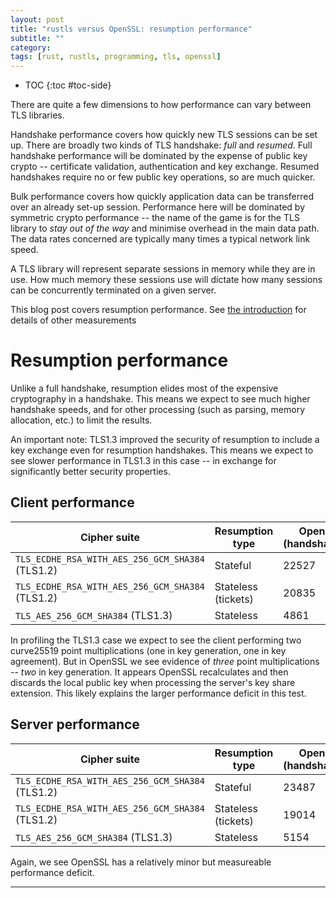 ```yaml
---
layout: post
title: "rustls versus OpenSSL: resumption performance"
subtitle: ""
category: 
tags: [rust, rustls, programming, tls, openssl]
---
```


* TOC
{:toc #toc-side}

There are quite a few dimensions to how performance can vary between TLS
libraries.

Handshake performance covers how quickly new TLS sessions can be
set up.  There are broadly two kinds of TLS handshake: *full* and
*resumed*.  Full handshake performance will be dominated by the
expense of public key crypto -- certificate validation, authentication
and key exchange.  Resumed handshakes require no or
few public key operations, so are much quicker.

Bulk performance covers how quickly application data can be
transferred over an already set-up session.  Performance here
will be dominated by symmetric crypto performance -- the name
of the game is for the TLS library to *stay out of the way* and
minimise overhead in the main data path.  The data rates
concerned are typically many times a typical network link speed.

A TLS library will represent separate sessions in memory while they are
in use.  How much memory these sessions use will dictate how many sessions
can be concurrently terminated on a given server.

This blog post covers resumption performance.  See [the introduction][intro]
for details of other measurements

# Resumption performance
Unlike a full handshake, resumption elides most of the expensive cryptography
in a handshake.  This means we expect to see much higher handshake speeds, and for
other processing (such as parsing, memory allocation, etc.) to limit the results.

An important note: TLS1.3 improved the security of resumption to include a key
exchange even for resumption handshakes.  This means we expect to see slower
performance in TLS1.3 in this case -- in exchange for significantly better
security properties.

## Client performance

Cipher suite | Resumption type | OpenSSL (handshakes/s) | Rustls (handshakes/s) | vs. (2sf)
------------ | --------------- | ---------------------- | --------------------- | ---------
`TLS_ECDHE_RSA_WITH_AES_256_GCM_SHA384` (TLS1.2) | Stateful | 22527 | 29802 | +32%
`TLS_ECDHE_RSA_WITH_AES_256_GCM_SHA384` (TLS1.2) | Stateless (tickets) | 20835 | 27160 | +30%
`TLS_AES_256_GCM_SHA384` (TLS1.3) | Stateless | 4861 | 8211 | +69%

In profiling the TLS1.3 case we expect to see the client performing two curve25519
point multiplications (one in key generation, one in key agreement).  But
in OpenSSL we see evidence of *three* point multiplications -- *two* in
key generation.  It appears OpenSSL recalculates and then discards the
local public key when processing the server's key share extension.  This likely
explains the larger performance deficit in this test.

## Server performance

Cipher suite | Resumption type | OpenSSL (handshakes/s) | Rustls (handshakes/s) | vs. (2sf)
------------ | --------------- | ---------------------- | --------------------- | ---------
`TLS_ECDHE_RSA_WITH_AES_256_GCM_SHA384` (TLS1.2) | Stateful | 23487 | 25564 | +8.8%
`TLS_ECDHE_RSA_WITH_AES_256_GCM_SHA384` (TLS1.2) | Stateless (tickets) | 19014 | 22876 | +20%
`TLS_AES_256_GCM_SHA384` (TLS1.3) | Stateless | 5154 | 5957 | +16%

Again, we see OpenSSL has a relatively minor but measureable performance deficit.

-----

[rustls]: https://github.com/ctz/rustls
[rustls-master]: https://github.com/ctz/rustls/tree/6a47cd5cb411042d9a8acc591203ede10632ea2e
[openssl-master]: https://github.com/openssl/openssl/tree/fdbb3a86
[oslbench]: https://github.com/ctz/openssl-bench/tree/7bc3277b062c598463d60e6d821198ec5c7a4763
[rustlsbench]: https://github.com/ctz/rustls/blob/6a47cd5cb411042d9a8acc591203ede10632ea2e/examples/internal/bench.rs
[pclmulqdq]: https://www.intel.com/content/www/us/en/processors/carry-less-multiplication-instruction-in-gcm-mode-paper.html
[ring]: https://github.com/briansmith/ring
[boringssl]: https://github.com/google/boringssl
[c10k]: https://en.wikipedia.org/wiki/C10k_problem
[bulk]: /2019/07/02/rustls-vs-openssl-bulk-performance.html
[fullhs]: /2019/07/02/rustls-vs-openssl-handshake-performance.html
[resumption]: /2019/07/02/rustls-vs-openssl-resumption-performance.html
[memory]: /2019/07/02/rustls-vs-openssl-memory-usage.html
[intro]: /2019/07/02/rustls-vs-openssl-performance.html
